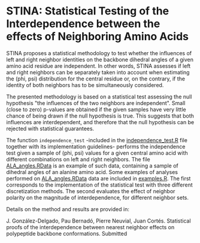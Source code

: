 # STINA: Statistical Testing of the Interdependence between the effects of Neighboring Amino Acids

STINA proposes a statistical methodology to test whether the influences of left and right neighbor identities on the backbone dihedral angles of a given amino acid residue are independent. In other words, STINA assesses if left and right neighbors can be separately taken into account when estimating the (phi, psi) distribution for the central residue or, on the contrary, if the identity of both neighbors has to be simultaneously considered.

The presented methodology is based on a statistical test assessing the null hypothesis "the influences of the two neighbors are independent". Small (close to zero) p-values are obtained if the given samples have very little chance of being drawn if the null hypothesis is true. This suggests that both influences are interdependent, and therefore that the null hypothesis can be rejected with statistical guarantees.

The function ``independence_test`` -included in the [independence_test.R](independence_test.R) file together with its implementation guidelines- performs the independence test given a sample of (phi, psi) values for a given central amino acid with different combinations on left and right neighbors. The file [ALA_angles.RData](ALA_angles.RData) is an example of such data, containing a sample of dihedral angles of an alanine amino acid. Some examples of analyses performed on [ALA_angles.RData](ALA_angles.RData) data are included in [examples.R](examples.R). The first corresponds to the implementation of the statistical test with three different discretization methods. The second evaluates the effect of neighbor polarity on the magnitude of interdependence, for different neighbor sets.

Details on the method and results are provided in:

J. González-Delgado, Pau Bernadó, Pierre Neuvial, Juan Cortés. Statistical proofs of the interdependence between nearest neighbor effects on polypeptide backbone conformations. Submitted
